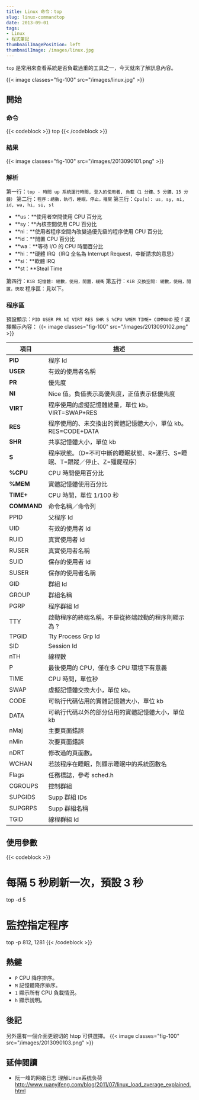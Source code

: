 ```yaml
---
title: Linux 命令：top
slug: linux-commandtop
date: 2013-09-01
tags:
- Linux
- 程式筆記
thumbnailImagePosition: left
thumbnailImage: /images/linux.jpg
---
```


`top` 是常用來查看系統是否負載過重的工具之一，今天就來了解訊息內容。

<!--more-->

{{< image classes="fig-100" src="/images/linux.jpg" >}}

## 開始
### 命令
{{< codeblock >}}
top
{{< /codeblock >}}

### 結果
{{< image classes="fig-100" src="/images/2013090101.png" >}}

### 解析
第一行：`top - 時間 up 系統運行時間, 登入的使用者, 負載（1 分鐘、5 分鐘、15 分鐘）`
第二行：`程序：總數，執行，睡眠，停止，殭屍`
第三行：`Cpu(s): us, sy, ni, id, wa, hi, si, st`

- **us：**使用者空間使用 CPU 百分比
- **sy：**內核空間使用 CPU 百分比
- **ni：**使用者程序空間內改變過優先級的程序使用 CPU 百分比
- **id：**閒置 CPU 百分比
- **wa：**等待 I/O 的 CPU 時間百分比
- **hi：**硬體 IRQ（IRQ 全名為 Interrupt Request，中斷請求的意思）
- **si：**軟體 IRQ
- **st：**Steal Time

第四行：`KiB 記憶體: 總數，使用，閒置，緩衝`
第五行：`KiB 交換空間: 總數，使用，閒置，快取`
程序區：見以下。

### 程序區
預設顯示：`PID USER PR NI VIRT RES SHR S %CPU %MEM TIME+ COMMAND`
按 `f` 選擇顯示內容：
{{< image classes="fig-100" src="/images/2013090102.png" >}}

項目 | 描述
--- | ---
**PID** | 程序 Id
**USER** | 有效的使用者名稱
**PR** | 優先度
**NI** | Nice 值。負值表示高優先度，正值表示低優先度
**VIRT** | 程序使用的虛擬記憶體總量，單位 kb。VIRT=SWAP+RES
**RES** | 程序使用的、未交換出的實體記憶體大小，單位 kb。RES=CODE+DATA
**SHR** | 共享記憶體大小，單位 kb
**S** | 程序狀態。（D=不可中斷的睡眠狀態、R=運行、S=睡眠、T=跟蹤／停止、Z=殭屍程序）
**%CPU** | CPU 時間使用百分比
**%MEM** | 實體記憶體使用百分比
**TIME+** | CPU 時間，單位 1/100 秒
**COMMAND** | 命令名稱／命令列
PPID | 父程序 Id
UID | 有效的使用者 Id
RUID | 真實使用者 Id
RUSER | 真實使用者名稱
SUID | 保存的使用者 Id 
SUSER | 保存的使用者名稱
GID | 群組 Id
GROUP | 群組名稱
PGRP | 程序群組 Id
TTY | 啟動程序的終端名稱。不是從終端啟動的程序則顯示為 ?
TPGID | Tty Process Grp Id
SID | Session Id
nTH | 線程數
P | 最後使用的 CPU，僅在多 CPU 環境下有意義
TIME | CPU 時間，單位秒
SWAP | 虛擬記憶體交換大小，單位 kb。
CODE | 可執行代碼佔用的實體記憶體大小，單位 kb
DATA | 可執行代碼以外的部分佔用的實體記憶體大小，單位 kb
nMaj | 主要頁面錯誤
nMin | 次要頁面錯誤
nDRT | 修改過的頁面數。
WCHAN | 若該程序在睡眠，則顯示睡眠中的系統函數名
Flags | 任務標誌，參考 sched.h
CGROUPS | 控制群組
SUPGIDS | Supp 群組 IDs
SUPGRPS | Supp 群組名稱
TGID | 線程群組 Id

## 使用參數
{{< codeblock >}}
# 每隔 5 秒刷新一次，預設 3 秒
top -d 5

# 監控指定程序
top -p 812, 1281
{{< /codeblock >}}

## 熱鍵
- `P` CPU 降序排序。
- `M` 記憶體降序排序。
- `1` 顯示所有 CPU 負載情況。
- `h` 顯示說明。

## 後記
另外還有一個介面更親切的 htop 可供選擇。
{{< image classes="fig-100" src="/images/2013090103.png" >}}

## 延伸閱讀
- 阮一峰的网络日志
  理解Linux系统负荷 <http://www.ruanyifeng.com/blog/2011/07/linux_load_average_explained.html>
